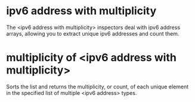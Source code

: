 # ipv6 address with multiplicity

The &lt;ipv6 address with multiplicity&gt; inspectors deal with ipv6 address arrays, allowing you to extract unique ipv6 addresses and count them.

# multiplicity of &lt;ipv6 address with multiplicity&gt;

Sorts the list and returns the multiplicity, or count, of each unique element in the specified list of multiple &lt;ipv6 address&gt; types.

